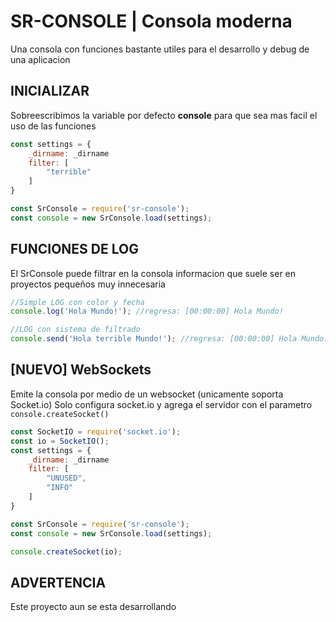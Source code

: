 # SR-CONSOLE | Consola moderna
Una consola con funciones bastante utiles para el desarrollo y debug de una aplicacion

## INICIALIZAR
Sobreescribimos la variable por defecto **console** para que sea mas facil el uso de las funciones
```js
const settings = {
    _dirname: _dirname
    filter: [
        "terrible"
    ]
}

const SrConsole = require('sr-console');
const console = new SrConsole.load(settings);
```

## FUNCIONES DE LOG
El SrConsole puede filtrar en la consola informacion que suele ser en proyectos pequeños muy innecesaria
```js
//Simple LOG con color y fecha
console.log('Hola Mundo!'); //regresa: [00:00:00] Hola Mundo!

//LOG con sistema de filtrado
console.send('Hola terrible Mundo!'); //regresa: [00:00:00] Hola Mundo!
```

## [NUEVO] WebSockets
Emite la consola por medio de un websocket (unicamente soporta Socket.io)
Solo configura socket.io y agrega el servidor con el parametro `console.createSocket()`
```js
const SocketIO = require('socket.io');
const io = SocketIO();
const settings = {
    _dirname: _dirname
    filter: [
        "UNUSED",
        "INFO"
    ]
}

const SrConsole = require('sr-console');
const console = new SrConsole.load(settings);

console.createSocket(io);
```

## ADVERTENCIA
Este proyecto aun se esta desarrollando